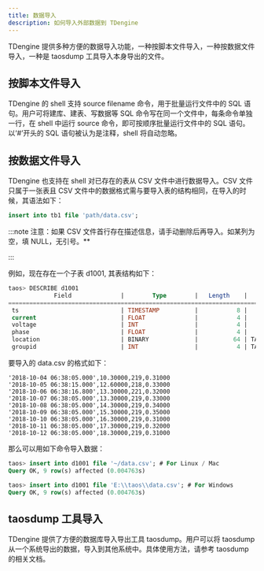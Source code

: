 ```yaml
---
title: 数据导入
description: 如何导入外部数据到 TDengine
---
```


TDengine 提供多种方便的数据导入功能，一种按脚本文件导入，一种按数据文件导入，一种是 taosdump 工具导入本身导出的文件。

## 按脚本文件导入

TDengine 的 shell 支持 source filename 命令，用于批量运行文件中的 SQL 语句。用户可将建库、建表、写数据等 SQL 命令写在同一个文件中，每条命令单独一行，在 shell 中运行 source 命令，即可按顺序批量运行文件中的 SQL 语句。以‘#’开头的 SQL 语句被认为是注释，shell 将自动忽略。

## 按数据文件导入

TDengine 也支持在 shell 对已存在的表从 CSV 文件中进行数据导入。CSV 文件只属于一张表且 CSV 文件中的数据格式需与要导入表的结构相同，在导入的时候，其语法如下：

```sql
insert into tb1 file 'path/data.csv';
```

:::note
注意：如果 CSV 文件首行存在描述信息，请手动删除后再导入。如某列为空，填 NULL，无引号。\*\*

:::

例如，现在存在一个子表 d1001, 其表结构如下：

```sql
taos> DESCRIBE d1001
             Field              |        Type        |   Length    |    Note    |
=================================================================================
 ts                             | TIMESTAMP          |           8 |            |
 current                        | FLOAT              |           4 |            |
 voltage                        | INT                |           4 |            |
 phase                          | FLOAT              |           4 |            |
 location                       | BINARY             |          64 | TAG        |
 groupid                        | INT                |           4 | TAG        |
```

要导入的 data.csv 的格式如下：

```csv
'2018-10-04 06:38:05.000',10.30000,219,0.31000
'2018-10-05 06:38:15.000',12.60000,218,0.33000
'2018-10-06 06:38:16.800',13.30000,221,0.32000
'2018-10-07 06:38:05.000',13.30000,219,0.33000
'2018-10-08 06:38:05.000',14.30000,219,0.34000
'2018-10-09 06:38:05.000',15.30000,219,0.35000
'2018-10-10 06:38:05.000',16.30000,219,0.31000
'2018-10-11 06:38:05.000',17.30000,219,0.32000
'2018-10-12 06:38:05.000',18.30000,219,0.31000
```

那么可以用如下命令导入数据：


```sql
taos> insert into d1001 file '~/data.csv'; # For Linux / Mac
Query OK, 9 row(s) affected (0.004763s)
```

```sql
taos> insert into d1001 file 'E:\\taos\\data.csv'; # For Windows
Query OK, 9 row(s) affected (0.004763s)
```

## taosdump 工具导入

TDengine 提供了方便的数据库导入导出工具 taosdump。用户可以将 taosdump 从一个系统导出的数据，导入到其他系统中。具体使用方法，请参考 taosdump 的相关文档。
